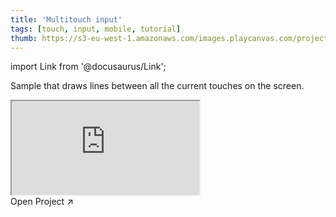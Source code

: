 ```yaml
---
title: 'Multitouch input'
tags: [touch, input, mobile, tutorial]
thumb: https://s3-eu-west-1.amazonaws.com/images.playcanvas.com/projects/12/437474/C0A0E1-image-75.jpg
---
```


import Link from '@docusaurus/Link';

Sample that draws lines between all the current touches on the screen.

<div className="iframe-container">
    <iframe src="https://playcanv.as/p/p56cF89z/" title="Multitouch input" allow="camera; microphone; xr-spatial-tracking; fullscreen" allowfullscreen></iframe>
</div>

<Link to='https://playcanvas.com/project/437474/'>Open Project ↗</Link>
